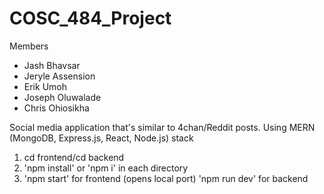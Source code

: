 # COSC_484_Project

Members
- Jash Bhavsar
- Jeryle Assension
- Erik Umoh
- Joseph Oluwalade
- Chris Ohiosikha

Social media application that's similar to 4chan/Reddit posts. Using MERN (MongoDB, Express.js, React, Node.js) stack
1.  cd frontend/cd backend
2. 'npm install' or 'npm i' in each directory
3. 'npm start' for frontend (opens local port) 'npm run dev' for backend
